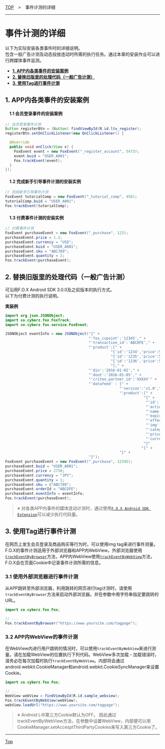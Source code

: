 [TOP](../../README.md)　>　事件计测的详细

---

# 事件计测的详细

以下为实际安装各类事件时的详细说明。<br>
包含一般广告计测及动态投放连动时所需的执行任务。通过本章的安装作业可以进行跨媒体事件监测。

* **[1. APP内各类事件的安装案例](#each_event_sample)**
* **[2. 替换旧版里的处理代码（一般广告计测）](#continuity)**
* **[3. 使用Tag进行事件计测](#track_by_tag)**

<div id="each_event_sample"></div>

## 1. APP内各类事件的安装案例

#### 　1.1 会员登录事件的安装案例

```java
// 会员登录事件计测
Button registerBtn = (Button) findViewById(R.id.ltv_register);
registerBtn.setOnClickListener(new OnClickListener() {

  @Override
  public void onClick(View v) {
    FoxEvent event = new FoxEvent("_register_account", 5473);
    event.buid = "USER_A001";
    Fox.trackEvent(event);
  }
});
```

#### 　1.2 完成新手引导事件计测的安装实例

```java
// 完成新手引导事件计测
FoxEvent tutorialComp = new FoxEvent("_tutorial_comp", 456);
tutorialComp.buid = "USER_A001";
Fox.trackEvent(tutorialComp);
```

#### 　1.3 付费事件计测的安装实例

```java
// 付费事件计测
FoxEvent purchaseEvent = new FoxEvent("_purchase", 123);
purchaseEvent.price = 1.2;
purchaseEvent.currency = "USD";
purchaseEvent.buid = "USER_A001";
purchaseEvent.sku = "ABC789";
purchaseEvent.quantity = 2;
Fox.trackEvent(purchaseEvent);
```

<div id="continuity"></div>

## 2. 替换旧版里的处理代码（一般广告计测）

可沿用F.O.X Android SDK 3.0.0及之前版本的执行方式。<br>
以下为付费计测的执行说明。

**実装例**

```java
import org.json.JSONObject;
import co.cyberz.fox.FoxTrack;
import co.cyberz.fox.service.FoxEvent;

JSONObject eventInfo = new JSONObject("{" +
                                      "'fox_cvpoint':'12345'," +
                                      "'transaction_id':'ABCDFE’," +
                                      "'product':[" +
                                                "{'id':'1234','price':550,'quantity':1}," +
                                                "{'id':'1235','price':550,'quantity':2}," +
                                                "{'id':'1236','price':550,'quantity':2}" +
                                                "]," +
                                      "'din':'2016-01-02'," +
                                      "'dout':'2016-01-05'," +
                                      "'criteo_partner_id':'XXXXX'" +
                                      "'datafeed' : {" +
                                                    "'version':'v1.0'," +
                                                    "'product':[" +
                                                               "{" +
                                                                "'id':'12345'" +
                                                                "'action':'U'" +
                                                                "'name':'icecreame'" +
                                                                "'expire':'2016-10-31'" +
                                                                "'effective':'2016-04-01'" +
                                                                "'img':'http://pngimg.com/upload/ice_cream_PNG5099.png'" +
                                                                "'category1':'food'" +
                                                                "'price':'2750'" +
                                                                "'currency':'JPY'"
                                                               "}"
                                                              "]" +
                                                    "}" +
                                      "}");
FoxEvent purchaseEvent = new FoxEvent("_purchase", 12345);
purchaseEvent.buid = "USER_A001";
purchaseEvent.price = 2750;
purchaseEvent.currency = "JPY";
purchaseEvent.quantity = 1;
purchaseEvent.sku = @"ABC789";
purchaseEvent.orderId = "ABCDFE";
purchaseEvent.eventInfo = eventInfo;
Fox.trackEvent(purchaseEvent);
```

> ※ 对各类APP内事件的媒体连动计测时，通过使用[`F.O.X Android SDK Extension`](https://github.com/cyber-z/fox-android-sdk-extension/blob/master/doc/lang/ja/README.md)可以减少执行代码量。

<div id="track_by_tag"></div>

## 3. 使用Tag进行事件计测

在网页上发生会员登录及商品购买等行为时，可以使用img tag来进行事件测量。
F.O.X的事件计测适用于外部浏览器和APP内WebView。外部浏览器使用[`trackEventByBrowser`](../sdk_api/README.md#fox)方法，APP内WebView使用[`trackEventByWebView`](../sdk_api/README.md#fox)方法，F.O.X会在页面Cookie中记录事件计测所需的信息。

<div id="track_by_browser"></div>

### 3.1 使用外部浏览器进行事件计测

从APP跳转至外部浏览器，利用跳转的网页进行tag计测时，请使用`trackEventByBrowser`方法来启动外部浏览器。并在参数中用字符串指定要跳转的URL。

```java
import co.cyberz.fox.Fox;

// ...
Fox.trackEventByBrowser("https://www.yoursite.com/tagpage");
```

<div id="track_by_webview"></div>

### 3.2 APP内WebView的事件计测

在WebView内进行用户跳转的情况时，可以使用`trackEventByWebView`来进行测量。请在加载WebView的位置执行下列代码。WebView多次加载・加载错误时，请务必在每次加载时执行`trackEventByWebView`。内部将会通过android.webkit.CookieManager和android.webkit.CookieSyncManager来设置Cookie。

```java
import co.cyberz.fox.Fox;

// ...
WebView webView = findViewById(R.id.sample_webview);
Fox.trackEventByWebView(webView);
webView.loadUrl("https://www.yoursite.com/tagpage");
```

> ※ Android L中第三方Cookie默认为OFF。 因此通过trackEventByWebView方法，在参数中设置WebView，内部便可以用CookieManager.setAccesptThirdPartyCookies来写入第三方Cookie了。

---
[Top](../../README.md)
